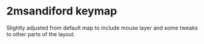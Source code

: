 # 2msandiford keymap
Slightly adjusted from default map to include mouse layer and some tweaks
to other parts of the layout.
